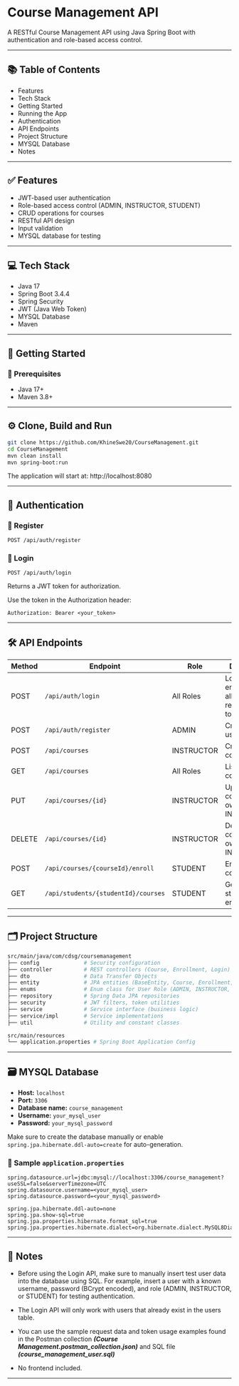 # Course Management API

A RESTful Course Management API using Java Spring Boot with authentication and role-based access control.

---

## 📚 Table of Contents

- Features
- Tech Stack
- Getting Started  
- Running the App
- Authentication
- API Endpoints 
- Project Structure
- MYSQL Database
- Notes

---

## ✅ Features

- JWT-based user authentication  
- Role-based access control (ADMIN, INSTRUCTOR, STUDENT)  
- CRUD operations for courses  
- RESTful API design  
- Input validation
- MYSQL database for testing

---

## 💻 Tech Stack

- Java 17  
- Spring Boot 3.4.4  
- Spring Security  
- JWT (Java Web Token)  
- MYSQL Database  
- Maven  

---

## 🚀 Getting Started

### 🔧 Prerequisites

- Java 17+  
- Maven 3.8+

---

## ⚙️ Clone, Build and Run

```bash
git clone https://github.com/KhineSwe20/CourseManagement.git
cd CourseManagement
mvn clean install
mvn spring-boot:run
```

The application will start at:
http://localhost:8080

---

## 🔐 Authentication

### 🔸 Register

```
POST /api/auth/register
```

### 🔸 Login

```
POST /api/auth/login
```

Returns a JWT token for authorization.

Use the token in the Authorization header:

```http
Authorization: Bearer <your_token>
```

---

## 🛠️ API Endpoints

| Method | Endpoint              				| Role          | Description         								|
|--------|--------------------------------------|---------------|--------------------------------------------------	|
| POST   | `/api/auth/login`     				| All Roles		| Login endpoint for all users; return a JWT token	|
| POST   | `/api/auth/register`  				| ADMIN 		| Create a new user   								|
| POST   | `/api/courses`        				| INSTRUCTOR    | Create a course     								|
| GET    | `/api/courses`        				| All Roles 	| List all courses    								|
| PUT    | `/api/courses/{id}`   				| INSTRUCTOR    | Update a course (only if owned by the INSTRUCTOR)	|
| DELETE | `/api/courses/{id}`   				| INSTRUCTOR    | Delete a course (only if owned by the INSTRUCTOR) |
| POST   | `/api/courses/{courseId}/enroll`		| STUDENT    	| Enroll in a course     							|
| GET    | `/api/students/{studentId}/courses`  | STUDENT    	| Get courses a student is enrolled in     			|

---

## 🗂️ Project Structure

```bash
src/main/java/com/cdsg/coursemanagement
├── config            	# Security configuration
├── controller        	# REST controllers (Course, Enrollment, Login)
├── dto               	# Data Transfer Objects
├── entity            	# JPA entities (BaseEntity, Course, Enrollment, User)
├── enums				# Enum class for User Role (ADMIN, INSTRUCTOR, STUDENT)
├── repository        	# Spring Data JPA repositories
├── security          	# JWT filters, token utilities
├── service           	# Service interface (business logic)
├── service/impl      	# Service implementations
├── util				# Utility and constant classes

src/main/resources
└── application.properties # Spring Boot Application Config
```

---

## 🗃️ MYSQL Database

- **Host:** `localhost`  
- **Port:** `3306`  
- **Database name:** `course_management`  
- **Username:** `your_mysql_user`  
- **Password:** `your_mysql_password`

Make sure to create the database manually or enable `spring.jpa.hibernate.ddl-auto=create` for auto-generation.

### 🔧 Sample `application.properties`

```properties
spring.datasource.url=jdbc:mysql://localhost:3306/course_management?useSSL=false&serverTimezone=UTC
spring.datasource.username=<your_mysql_user>
spring.datasource.password=<your_mysql_password>

spring.jpa.hibernate.ddl-auto=none
spring.jpa.show-sql=true
spring.jpa.properties.hibernate.format_sql=true
spring.jpa.properties.hibernate.dialect=org.hibernate.dialect.MySQL8Dialect
```

---

## 📝 Notes

- Before using the Login API, make sure to manually insert test user data into the database using SQL.
For example, insert a user with a known username, password (BCrypt encoded), and role (ADMIN, INSTRUCTOR, or STUDENT) for testing authentication.

- The Login API will only work with users that already exist in the users table.

- You can use the sample request data and token usage examples found in the Postman collection ***(Course Management.postman_collection.json)*** and SQL file ***(course_management_user.sql)***

- No frontend included.

---
